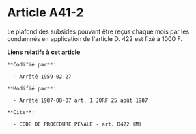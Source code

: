 # Article A41-2

Le plafond des subsides pouvant être reçus chaque mois par les condamnés en application de l'article D. 422 est fixé à 1000
F.

**Liens relatifs à cet article**

	**Codifié par**:

	  - Arrêté 1959-02-27

	**Modifié par**:

	  - Arrêté 1987-08-07 art. 1 JORF 25 août 1987

	**Cite**:

	  - CODE DE PROCEDURE PENALE - art. D422 (M)
